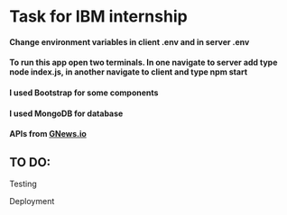 <h1>Task for IBM internship</h1>

<h4>Change environment variables in client .env and in server .env</h4>

<h4>To run this app open two terminals. In one navigate to server add type node index.js, in another navigate to client and type npm start</h4>

<h4>I used Bootstrap for some components</h4>

<h4>I used MongoDB for database</h4>

<h4>APIs from <a href="https://gnews.io">GNews.io</a></h4>

<h2>TO DO:</h2>

Testing

Deployment









